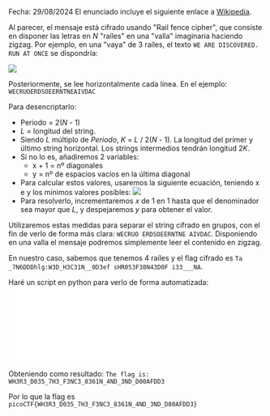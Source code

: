 Fecha: 29/08/2024
El enunciado incluye el siguiente enlace a [Wikipedia](https://en.wikipedia.org/wiki/Rail_fence_cipher).

Al parecer, el mensaje está cifrado usando "Rail fence cipher", que consiste en disponer las letras en *N* "raíles" en una "valla" imaginaria haciendo zigzag. Por ejemplo, en una "vaya" de 3 raíles, el texto `WE ARE DISCOVERED. RUN AT ONCE` se dispondría: 

![](imágenes/Pasted%20image%2020240828224651.png)

Posteriormente, se lee horizontalmente cada línea. En el ejemplo: `WECRUOERDSOEERNTNEAIVDAC`

Para desencriptarlo: 
- Periodo = 2(*N* - 1) 
- *L* = longitud del string. 
- Siendo *L* múltiplo de *Periodo*, *K* = *L* / 2(*N* - 1). La longitud del primer y último string horizontal. Los strings intermedios tendrán longitud 2*K*. 
- Si no lo es, añadiremos 2 variables: 
	- x + 1 = nº diagonales 
	- y = nº de espacios vacíos en la última diagonal
- Para calcular estos valores, usaremos la siguiente ecuación, teniendo x e y los mínimos valores posibles: 
![](imágenes/Pasted%20image%2020240828230825.png)
- Para resolverlo, incrementaremos *x* de 1 en 1 hasta que el denominador sea mayor que *L*, y despejaremos *y* para obtener el valor. 

Utilizaremos estas medidas para separar el string cifrado en grupos, con el fin de verlo de forma más clara: `WECRUO ERDSOEERNTNE AIVDAC`. Disponiendo en una valla el mensaje podremos simplemente leer el contenido en zigzag. 


En nuestro caso, sabemos que tenemos 4 raíles y el flag cifrado es `Ta _7N6DDDhlg:W3D_H3C31N__0D3ef sHR053F38N43D0F i33___NA`. 

Haré un script en python para verlo de forma automatizada:
![](./rail_fence.py)

Obteniendo como resultado: 
`The flag is: WH3R3_D035_7H3_F3NC3_8361N_4ND_3ND_D00AFDD3`

Por lo que la flag es `picoCTF{WH3R3_D035_7H3_F3NC3_8361N_4ND_3ND_D00AFDD3}`